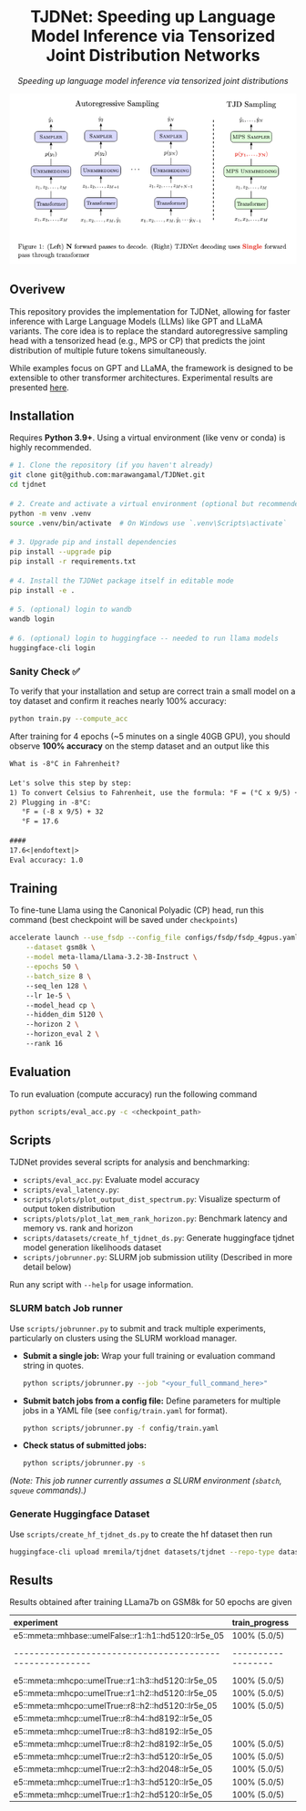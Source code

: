 <!-- # TJDNet: Speeding up Language Model Inference via Tensorized Joint Distribution Networks

Speeding up language model inference via tensorized joint distributions. This codebase implements TJDNet for GPT and LLAMA models but can be easily extended to other models. -->

<div align="center">

<h1>TJDNet: Speeding up Language Model Inference via Tensorized Joint Distribution Networks</h1>


<i> Speeding up language model inference via tensorized joint distributions </i>


<img src="assets/image.png" style="width: 500;" />
<!-- <i>Speeding up language model inference via tensorized joint distributions.</i> -->

<!-- <i> (Left) N forward passes to decode. (Right) TJDNet decoding uses Single forward
pass through transformer</i> -->

</div>

## Overivew

This repository provides the implementation for TJDNet, allowing for faster inference with Large Language Models (LLMs) like GPT and LLaMA variants. The core idea is to replace the standard autoregressive sampling head with a tensorized head (e.g., MPS or CP) that predicts the joint distribution of multiple future tokens simultaneously.

While examples focus on GPT and LLaMA, the framework is designed to be extensible to other transformer architectures. Experimental results are presented [here](#Results).


## Installation 
Requires **Python 3.9+**. Using a virtual environment (like venv or conda) is highly recommended.

```bash
# 1. Clone the repository (if you haven't already)
git clone git@github.com:marawangamal/TJDNet.git
cd tjdnet

# 2. Create and activate a virtual environment (optional but recommended)
python -m venv .venv
source .venv/bin/activate  # On Windows use `.venv\Scripts\activate`

# 3. Upgrade pip and install dependencies
pip install --upgrade pip
pip install -r requirements.txt

# 4. Install the TJDNet package itself in editable mode
pip install -e .

# 5. (optional) login to wandb
wandb login

# 6. (optional) login to huggingface -- needed to run llama models
huggingface-cli login
```

### Sanity Check ✅

To verify that your installation and setup are correct train a small model on a toy dataset and confirm it reaches nearly 100% accuracy:

```bash
python train.py --compute_acc
```

After training for 4 epochs (~5 minutes on a single 40GB GPU), you should observe **100% accuracy** on the stemp dataset and an output like this

```txt
What is -8°C in Fahrenheit?

Let's solve this step by step:
1) To convert Celsius to Fahrenheit, use the formula: °F = (°C x 9/5) + 32
2) Plugging in -8°C:
   °F = (-8 x 9/5) + 32
   °F = 17.6

####
17.6<|endoftext|>
Eval accuracy: 1.0
```



## Training

To fine-tune Llama using the Canonical Polyadic (CP) head, run this command (best checkpoint will be saved under `checkpoints`)
```bash 
accelerate launch --use_fsdp --config_file configs/fsdp/fsdp_4gpus.yaml train.py \
    --dataset gsm8k \
    --model meta-llama/Llama-3.2-3B-Instruct \
    --epochs 50 \
    --batch_size 8 \ 
    --seq_len 128 \ 
    --lr 1e-5 \ 
    --model_head cp \ 
    --hidden_dim 5120 \ 
    --horizon 2 \ 
    --horizon_eval 2 \ 
    --rank 16
```

## Evaluation
To run evaluation (compute accuracy) run the following command
```bash 
python scripts/eval_acc.py -c <checkpoint_path>
```

## Scripts

TJDNet provides several scripts for analysis and benchmarking:

- `scripts/eval_acc.py`: Evaluate model accuracy
- `scripts/eval_latency.py`: 
- `scripts/plots/plot_output_dist_spectrum.py`: Visualize specturm of output token distribution
- `scripts/plots/plot_lat_mem_rank_horizon.py`: Benchmark latency and memory vs. rank and horizon
- `scripts/datasets/create_hf_tjdnet_ds.py`: Generate huggingface tjdnet model generation likelihoods dataset
- `scripts/jobrunner.py`: SLURM job submission utility (Described in more detail below)

Run any script with `--help` for usage information.


### SLURM batch Job runner

Use `scripts/jobrunner.py` to submit and track multiple experiments, particularly on clusters using the SLURM workload manager.

* **Submit a single job:**
    Wrap your full training or evaluation command string in quotes.
    ```bash
    python scripts/jobrunner.py --job "<your_full_command_here>"
    ```

* **Submit batch jobs from a config file:**
    Define parameters for multiple jobs in a YAML file (see `config/train.yaml` for format).
    ```bash
    python scripts/jobrunner.py -f config/train.yaml
    ```

* **Check status of submitted jobs:**
    ```bash
    python scripts/jobrunner.py -s
    ```

*(Note: This job runner currently assumes a SLURM environment (`sbatch`, `squeue` commands).)*


### Generate Huggingface Dataset

Use `scripts/create_hf_tjdnet_ds.py` to create the hf dataset then run 
```bash
huggingface-cli upload mremila/tjdnet datasets/tjdnet --repo-type dataset
```

## Results
Results obtained after training LLama7b on GSM8k for 50 epochs are given


| experiment                                            | train_progress   |    accuracy | accuracy_progress   |   latency |
|:------------------------------------------------------|:-----------------|------------:|:--------------------|----------:|
| e5::mmeta::mhbase::umelFalse::r1::h1::hd5120::lr5e_05 | 100% (5.0/5)     |   0.435178  | 100% 1319/1319      |  nan      |
|-------------------------------------------------------|------------------|-------------|---------------------|-----------|
| e5::mmeta::mhcpo::umelTrue::r1::h3::hd5120::lr5e_05   | 100% (5.0/5)     |   0.0784314 | 4% 51/1319          |  nan      |
| e5::mmeta::mhcpo::umelTrue::r1::h2::hd5120::lr5e_05   | 100% (5.0/5)     |   0.215686  | 4% 51/1319          |  nan      |
| e5::mmeta::mhcpo::umelTrue::r8::h2::hd5120::lr5e_05   | 100% (5.0/5)     |   0.21      |                     |  nan      |
| e5::mmeta::mhcp::umelTrue::r8::h4::hd8192::lr5e_05    |                  | nan         |                     |  nan      |
| e5::mmeta::mhcp::umelTrue::r8::h3::hd8192::lr5e_05    |                  | nan         |                     |  nan      |
| e5::mmeta::mhcp::umelTrue::r8::h2::hd8192::lr5e_05    | 100% (5.0/5)     |   0.266111  | 100% 1319/1319      |  nan      |
| e5::mmeta::mhcp::umelTrue::r2::h3::hd5120::lr5e_05    | 100% (5.0/5)     |   0.0784314 | 4% 51/1319          |  nan      |
| e5::mmeta::mhcp::umelTrue::r2::h3::hd2048::lr5e_05    | 100% (5.0/5)     |   0.0588235 | 4% 51/1319          |  nan      |
| e5::mmeta::mhcp::umelTrue::r1::h3::hd5120::lr5e_05    | 100% (5.0/5)     |   0.100076  | 100% 1319/1319      |  nan      |
| e5::mmeta::mhcp::umelTrue::r1::h2::hd5120::lr5e_05    | 100% (5.0/5)     |   0.221028  | 99% 1303/1319       |  nan      |
